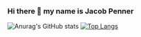 ### Hi there 👋 my name is Jacob Penner

![Anurag's GitHub stats](https://github-readme-stats.vercel.app/api?username=Japenner&count_private=true&show_icons=true&theme=blue-green)
[![Top Langs](https://github-readme-stats.vercel.app/api/top-langs/?username=Japenner&count_private=true&layout=compact&theme=blue-green)](https://github.com/anuraghazra/github-readme-stats)

